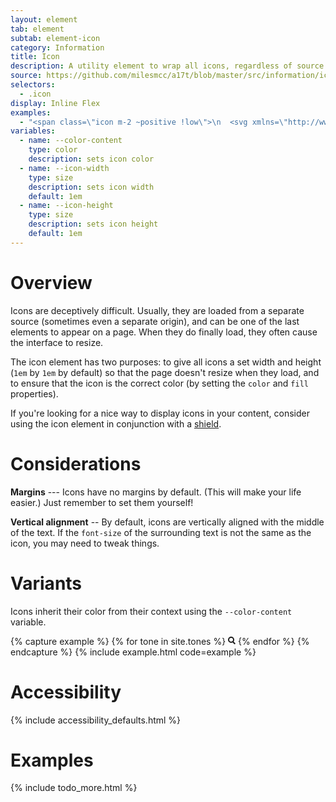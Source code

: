 ```yaml
---
layout: element
tab: element
subtab: element-icon
category: Information
title: Icon
description: A utility element to wrap all icons, regardless of source
source: https://github.com/milesmcc/a17t/blob/master/src/information/icon.css
selectors:
  - .icon
display: Inline Flex
examples:
  - "<span class=\"icon m-2 ~positive !low\">\n  <svg xmlns=\"http://www.w3.org/2000/svg\" width=\"12\" height=\"13\">\n    <g stroke-width=\"2\" stroke=\"currentColor\" fill=\"none\">\n      <path d=\"M11.29 11.71l-4-4\" />\n      <circle cx=\"5\" cy=\"5\" r=\"4\" />\n    </g>\n  </svg>\n</span>"
variables:
  - name: --color-content
    type: color
    description: sets icon color
  - name: --icon-width
    type: size
    description: sets icon width
    default: 1em
  - name: --icon-height
    type: size
    description: sets icon height
    default: 1em
---
```


# Overview

Icons are deceptively difficult. Usually, they are loaded from a separate source (sometimes even a separate origin), and can be one of the last elements to appear on a page. When they do finally load, they often cause the interface to resize.

The icon element has two purposes: to give all icons a set width and height (`1em` by `1em` by default) so that the page doesn't resize when they load, and to ensure that the icon is the correct color (by setting the `color` and `fill` properties).

If you're looking for a nice way to display icons in your content, consider using the icon element in conjunction with a [shield](./shield).

# Considerations

**Margins** --- Icons have no margins by default. (This will make your life easier.) Just remember to set them yourself!

**Vertical alignment** -- By default, icons are vertically aligned with the middle of the text. If the `font-size` of the surrounding text is not the same as the icon, you may need to tweak things.

# Variants

Icons inherit their color from their context using the `--color-content` variable.

{% capture example %}
{% for tone in site.tones %}
<span class="icon m-2 ~{{tone}} !low">
    <svg xmlns="http://www.w3.org/2000/svg" width="12" height="13">
        <g stroke-width="2" stroke="currentColor" fill="none">
            <path d="M11.29 11.71l-4-4" />
            <circle cx="5" cy="5" r="4" />
        </g>
    </svg>
</span>
{% endfor %}
{% endcapture %}
{% include example.html code=example %}

# Accessibility

{% include accessibility_defaults.html %}

# Examples

{% include todo_more.html %}
